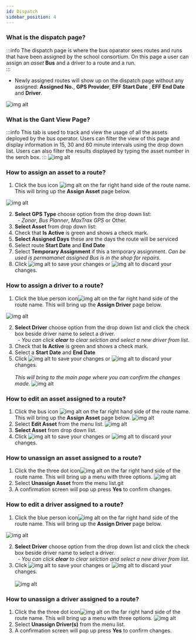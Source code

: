 ```yaml
---
id: Dispatch
sidebar_position: 4
---
```


### What is the dispatch page?
:::info
The dispatch page is where the bus oparator sees routes and runs that have been assigned by the school consortium. On this page a user can assign an *asset* **Bus** and a driver to a route and a run.  
:::

- Newly assigned routes will show up on the dispatch page without any assigned: **Assigned No.**, **GPS Provider**, **EFF Start Date** , **EFF End Date** and **Driver**. <br/>

![img alt](/img/dispatch-landing-page.png)

### What is the Gant View Page?
:::info
This tab is used to track and view the usage of all the assets deployed by the bus operator. Users can filter the view of this page and display information in 15, 30 and 60 minute intervals using the drop down list. Users can also filter the results displayed by typing the asset number in the serch box. 
:::
![img alt](/img/dispatch-gantt-view.png)


### How to assign an asset to a route?

1. Click the bus icon ![img alt](/img/dispatch-assign-asset-btn.png) on the far right hand side of the route name. This will bring up the **Assign Asset** page below. 

![img alt](/img/dispatch-assign-asset.png) 

2. **Select GPS Type** choose option from the drop down list: <br/> 
    &nbsp; - *Zonar*, *Bus Planner*, *MaxTrax GPS* or Other. 
3. **Select Asset** from drop down list:
4. Check that **Is Active** is green and shows a check mark.
5. **Select Assigned Days** these are the days the route will be serviced
6. Select route **Start Date** and **End Date**
7. Select **Temporary Assignment** if this a temporary assignment. *Can be used is permamanet assigned Bus is in the shop for repairs.*  
8. Click ![img alt](/img/save-btn.png) to save your changes or ![img alt](/img/cancel-btn.png) to discard your changes.

### How to assign a driver to a route?

1. Click the blue person icon![img alt](/img/dispatch-assign-driver-btn.png) on the far right hand side of the route name. This will bring up the **Assign Driver** page below. 

![img alt](/img/dispatch-assign-driver.png) 

2. **Select Driver** choose option from the drop down list and click the check box beside driver name to select a driver. <br/> 
    &nbsp; - *You can click **clear** to clear selction and select a new driver from list.*
3. Check that **Is Active** is green and shows a check mark.
4. Select a **Start Date** and **End Date** 
5. Click ![img alt](/img/save-btn.png) to save your changes or ![img alt](/img/cancel-btn.png) to discard your changes. <br/><br/>
*This will bring to the main page where you can confirm the changes made.*
![img alt](/img/dispatch-assigned-asset-driver.png) 

### How to edit an asset assigned to a route?

1. Click the bus icon ![img alt](/img/dispatch-assign-asset-btn.png) on the far right hand side of the route name. This will bring up the **Assign Asset** page below. 
   ![img alt](/img/dispatch-edit-asset.png) 
2. Select **Edit Asset** from the menu list.
 ![img alt](/img/dispatch-assign-asset.png) 
3. **Select Asset** from drop down list.
4. Click ![img alt](/img/save-btn.png) to save your changes or ![img alt](/img/cancel-btn.png) to discard your changes.

### How to unassign an asset assigned to a route?
1. Click the the three dot icon![img alt](/img/three-dot-btn.png) on the far right hand side of the route name. This will bring up a menu with three options.
   ![img alt](/img/dispatch-unassign-asset.png) 
2. Select **Unassign Asset** from the menu list.git 
3. A confirmation screen will pop up press **Yes** to confirm changes.

### How to edit a driver assigned to a route?
1. Click the blue person icon![img alt](/img/dispatch-assign-driver-btn.png) on the far right hand side of the route name. This will bring up the **Assign Driver** page below. 

![img alt](/img/dispatch-assign-driver.png) 

2. **Select Driver** choose option from the drop down list and click the check box beside driver name to select a driver. <br/> 
    &nbsp; - *You can click **clear** to clear selction and select a new driver from list.*
3. Click ![img alt](/img/save-btn.png) to save your changes or ![img alt](/img/cancel-btn.png) to discard your changes. <br/><br/>
![img alt](/img/dispatch-assigned-asset-driver.png) 

### How to unassign a driver assigned to a route?

1. Click the the three dot icon![img alt](/img/three-dot-btn.png) on the far right hand side of the route name. This will bring up a menu with three options.
   ![img alt](/img/dispatch-unassign-driver.png) 
2. Select **Unassign Driver(s)** from the menu list.
3. A confirmation screen will pop up press **Yes** to confirm changes.
